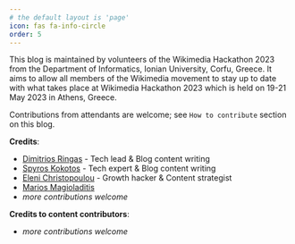 ```yaml
---
# the default layout is 'page'
icon: fas fa-info-circle
order: 5
---
```


This blog is maintained by volunteers of the Wikimedia Hackathon 2023 from the Department of Informatics, Ionian University, Corfu, Greece.
It aims to allow all members of the Wikimedia movement to stay up to date with what takes place at Wikimedia Hackathon 2023 which is held on 19-21 May 2023 in Athens, Greece.

Contributions from attendants are welcome; see `How to contribute` section on this blog.

**Credits**:

+ [Dimitrios Ringas](https://github.com/riggas-ionio/) - Tech lead & Blog content writing
+ [Spyros Kokotos](https://github.com/Greekforce1821) - Tech expert & Blog content writing
+ [Eleni Christopoulou](https://github.com/hristope-ionio/) - Growth hacker & Content strategist
+ [Marios Magioladitis](https://github.com/p20magi)
+ _more contributions welcome_


**Credits to content contributors**:
+ _more contributions welcome_
